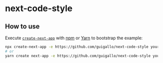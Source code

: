 # next-code-style

## How to use

Execute [`create-next-app`](https://github.com/vercel/next.js/tree/canary/packages/create-next-app) with [npm](https://docs.npmjs.com/cli/init) or [Yarn](https://yarnpkg.com/lang/en/docs/cli/create/) to bootstrap the example:

```bash
npx create-next-app -e https://github.com/guigallo/next-code-style your-next-project
# or
yarn create next-app -e https://github.com/guigallo/next-code-style your-next-project
```
